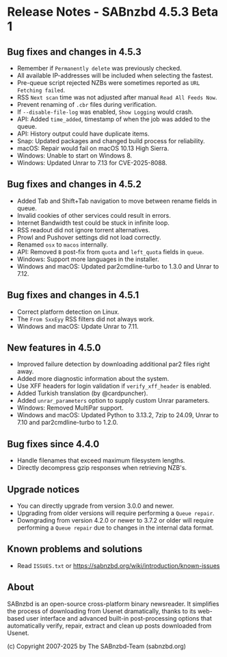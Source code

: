 Release Notes - SABnzbd 4.5.3 Beta 1
=========================================================

## Bug fixes and changes in 4.5.3

* Remember if `Permanently delete` was previously checked.
* All available IP-addresses will be included when selecting the fastest.
* Pre-queue script rejected NZBs were sometimes reported as `URL Fetching failed`.
* RSS `Next scan` time was not adjusted after manual `Read All Feeds Now`.
* Prevent renaming of `.cbr` files during verification.
* If `--disable-file-log` was enabled, `Show Logging` would crash.
* API: Added `time_added`, timestamp of when the job was added to the queue.
* API: History output could have duplicate items.
* Snap: Updated packages and changed build process for reliability.
* macOS: Repair would fail on macOS 10.13 High Sierra.
* Windows: Unable to start on Windows 8.
* Windows: Updated Unrar to 7.13 for CVE-2025-8088.

## Bug fixes and changes in 4.5.2

* Added Tab and Shift+Tab navigation to move between rename fields in queue.
* Invalid cookies of other services could result in errors.
* Internet Bandwidth test could be stuck in infinite loop.
* RSS readout did not ignore torrent alternatives.
* Prowl and Pushover settings did not load correctly.
* Renamed `osx` to `macos` internally.
* API: Removed `B` post-fix from `quota` and `left_quota` fields in `queue`.
* Windows: Support more languages in the installer.
* Windows and macOS: Updated par2cmdline-turbo to 1.3.0 and Unrar to 7.12.

## Bug fixes and changes in 4.5.1

* Correct platform detection on Linux.
* The `From SxxEyy` RSS filters did not always work.
* Windows and macOS: Update Unrar to 7.11.

## New features in 4.5.0

* Improved failure detection by downloading additional par2 files right away.
* Added more diagnostic information about the system.
* Use XFF headers for login validation if `verify_xff_header` is enabled.
* Added Turkish translation (by @cardpuncher).
* Added `unrar_parameters` option to supply custom Unrar parameters.
* Windows: Removed MultiPar support.
* Windows and macOS: Updated Python to 3.13.2, 7zip to 24.09,
  Unrar to 7.10 and par2cmdline-turbo to 1.2.0.

## Bug fixes since 4.4.0

* Handle filenames that exceed maximum filesystem lengths.
* Directly decompress gzip responses when retrieving NZB's.

## Upgrade notices

* You can directly upgrade from version 3.0.0 and newer.
* Upgrading from older versions will require performing a `Queue repair`.
* Downgrading from version 4.2.0 or newer to 3.7.2 or older will require
  performing a `Queue repair` due to changes in the internal data format.

## Known problems and solutions

* Read `ISSUES.txt` or https://sabnzbd.org/wiki/introduction/known-issues

## About
SABnzbd is an open-source cross-platform binary newsreader.
It simplifies the process of downloading from Usenet dramatically, thanks to its web-based
user interface and advanced built-in post-processing options that automatically verify, repair,
extract and clean up posts downloaded from Usenet.

(c) Copyright 2007-2025 by The SABnzbd-Team (sabnzbd.org)
